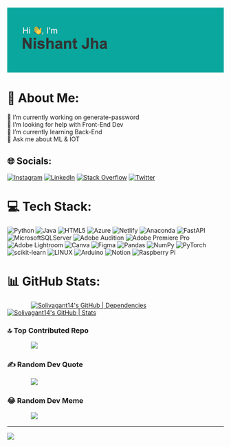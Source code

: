 
![Profile Banner](https://github.com/Solivagant14/Solivagant14/raw/main/header.png)

# 💫 About Me:
🔭 I’m currently working on generate-password<br>🤝 I’m looking for help with Front-End Dev<br>🌱 I’m currently learning Back-End<br>💬 Ask me about ML & IOT<br>


## 🌐 Socials:
[![Instagram](https://img.shields.io/badge/Instagram-%23E4405F.svg?logo=Instagram&logoColor=white)](https://instagram.com/https://www.instagram.com/_nishant.jha/) [![LinkedIn](https://img.shields.io/badge/LinkedIn-%230077B5.svg?logo=linkedin&logoColor=white)](https://linkedin.com/in/https://www.linkedin.com/in/nishantjha14/) [![Stack Overflow](https://img.shields.io/badge/-Stackoverflow-FE7A16?logo=stack-overflow&logoColor=white)](https://stackoverflow.com/users/16754582) [![Twitter](https://img.shields.io/badge/Twitter-%231DA1F2.svg?logo=Twitter&logoColor=white)](https://twitter.com/https://twitter.com/slvgnt14) 

# 💻 Tech Stack:
![Python](https://img.shields.io/badge/python-3670A0?style=for-the-badge&logo=python&logoColor=ffdd54) ![Java](https://img.shields.io/badge/java-%23ED8B00.svg?style=for-the-badge&logo=java&logoColor=white) ![HTML5](https://img.shields.io/badge/html5-%23E34F26.svg?style=for-the-badge&logo=html5&logoColor=white) ![Azure](https://img.shields.io/badge/azure-%230072C6.svg?style=for-the-badge&logo=azure-devops&logoColor=white) ![Netlify](https://img.shields.io/badge/netlify-%23000000.svg?style=for-the-badge&logo=netlify&logoColor=#00C7B7) ![Anaconda](https://img.shields.io/badge/Anaconda-%2344A833.svg?style=for-the-badge&logo=anaconda&logoColor=white) ![FastAPI](https://img.shields.io/badge/FastAPI-005571?style=for-the-badge&logo=fastapi) ![MicrosoftSQLServer](https://img.shields.io/badge/Microsoft%20SQL%20Sever-CC2927?style=for-the-badge&logo=microsoft%20sql%20server&logoColor=white) ![Adobe Audition](https://img.shields.io/badge/Adobe%20Audition-9999FF.svg?style=for-the-badge&logo=Adobe%20Audition&logoColor=white) ![Adobe Premiere Pro](https://img.shields.io/badge/Adobe%20Premiere%20Pro-9999FF.svg?style=for-the-badge&logo=Adobe%20Premiere%20Pro&logoColor=white) ![Adobe Lightroom](https://img.shields.io/badge/Adobe%20Lightroom-31A8FF.svg?style=for-the-badge&logo=Adobe%20Lightroom&logoColor=white) ![Canva](https://img.shields.io/badge/Canva-%2300C4CC.svg?style=for-the-badge&logo=Canva&logoColor=white) 	![Figma](https://img.shields.io/badge/figma-%23F24E1E.svg?style=for-the-badge&logo=figma&logoColor=white) ![Pandas](https://img.shields.io/badge/pandas-%23150458.svg?style=for-the-badge&logo=pandas&logoColor=white) ![NumPy](https://img.shields.io/badge/numpy-%23013243.svg?style=for-the-badge&logo=numpy&logoColor=white) ![PyTorch](https://img.shields.io/badge/PyTorch-%23EE4C2C.svg?style=for-the-badge&logo=PyTorch&logoColor=white) ![scikit-learn](https://img.shields.io/badge/scikit--learn-%23F7931E.svg?style=for-the-badge&logo=scikit-learn&logoColor=white) ![LINUX](https://img.shields.io/badge/Linux-FCC624?style=for-the-badge&logo=linux&logoColor=black) ![Arduino](https://img.shields.io/badge/-Arduino-00979D?style=for-the-badge&logo=Arduino&logoColor=white) ![Notion](https://img.shields.io/badge/Notion-%23000000.svg?style=for-the-badge&logo=notion&logoColor=white) ![Raspberry Pi](https://img.shields.io/badge/-RaspberryPi-C51A4A?style=for-the-badge&logo=Raspberry-Pi)
# 📊 GitHub Stats:
&nbsp;&nbsp;&nbsp;&nbsp;&nbsp;&nbsp;&nbsp;&nbsp;&nbsp;&nbsp;&nbsp;&nbsp;&nbsp;
[![Solivagant14's GitHub | Dependencies](https://stats.quine.sh/Solivagant14/dependencies?theme=dark)](https://quine.sh?utm_source=widgets&utm_campaign=Solivagant14)
&nbsp;&nbsp;&nbsp;&nbsp;&nbsp;&nbsp;&nbsp;&nbsp;&nbsp;&nbsp;&nbsp;&nbsp;&nbsp;&nbsp;
[![Solivagant14's GitHub | Stats](https://stats.quine.sh/Solivagant14/github?theme=dark)](https://quine.sh?utm_source=widgets&utm_campaign=Solivagant14)



### 🔝 Top Contributed Repo
&nbsp;&nbsp;&nbsp;&nbsp;&nbsp;&nbsp;&nbsp;&nbsp;&nbsp;&nbsp;&nbsp;&nbsp;&nbsp;
![](https://github-contributor-stats.vercel.app/api?username=solivagant14&limit=5&theme=matrix&combine_all_yearly_contributions=true)

### ✍️ Random Dev Quote
&nbsp;&nbsp;&nbsp;&nbsp;&nbsp;&nbsp;&nbsp;&nbsp;&nbsp;&nbsp;&nbsp;&nbsp;&nbsp;
![](https://quotes-github-readme.vercel.app/api?type=horizontal&theme=merko)

### 😂 Random Dev Meme
&nbsp;&nbsp;&nbsp;&nbsp;&nbsp;&nbsp;&nbsp;&nbsp;&nbsp;&nbsp;&nbsp;&nbsp;&nbsp;
<img src='https://randommeme-five.vercel.app/' style="height: 350px;"/>

---
[![](https://visitcount.itsvg.in/api?id=solivagant14&icon=0&color=9)](https://visitcount.itsvg.in)

<!-- Proudly created with GPRM ( https://gprm.itsvg.in ) -->
